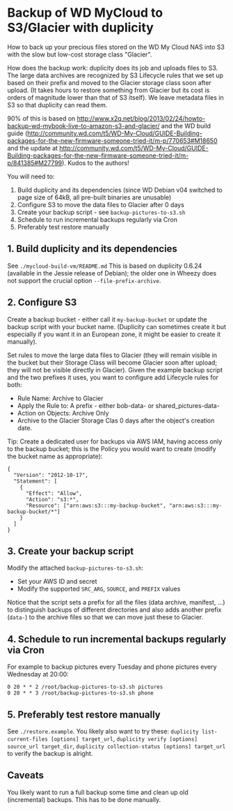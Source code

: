 Backup of WD MyCloud to S3/Glacier with duplicity
=================================================

How to back up your precious files stored on the WD My Cloud NAS
into S3 with the slow but low-cost storage class "Glacier".

How does the backup work: duplicity does its job and uploads files
to S3. The large data archives are recognized by S3 Lifecycle rules that
we set up based on their prefix and moved to the Glacier storage class
soon after upload. (It takes hours to restore something from Glacier but
its cost is orders of magnitude lower than that of S3 itself). We leave
metadata files in S3 so that duplicity can read them.

90% of this is based on http://www.x2q.net/blog/2013/02/24/howto-backup-wd-mybook-live-to-amazon-s3-and-glacier/ and the WD build guide (http://community.wd.com/t5/WD-My-Cloud/GUIDE-Building-packages-for-the-new-firmware-someone-tried-it/m-p/770653#M18650 and the update at http://community.wd.com/t5/WD-My-Cloud/GUIDE-Building-packages-for-the-new-firmware-someone-tried-it/m-p/841385#M27799). Kudos to the authors!

You will need to:

 1. Build duplicity and its dependencies (since WD Debian v04
    switched to page size of 64kB, all pre-built binaries are unusable)
 2. Configure S3 to move the data files to Glacier after 0 days
 3. Create your backup script - see `backup-pictures-to-s3.sh`
 4. Schedule to run incremental backups regularly via Cron
 5. Preferably test restore manually

## 1. Build duplicity and its dependencies

See `./mycloud-build-vm/README.md`
This is based on duplicity 0.6.24 (available in the Jessie release of Debian);
the older one in Wheezy does not support the crucial option `--file-prefix-archive`.

## 2. Configure S3

Create a backup bucket - either call it `my-backup-bucket` or update the
backup script with your bucket name. (Duplicity can sometimes create it but
especially if you want it in an European zone, it might be easier to create
it manually).

Set rules to move the large data files to Glacier (they will remain visible in the bucket 
but their Storage Class will become Glacier soon after upload; they will not be visible
directly in Glacier). Given the example backup script and the two prefixes it uses, you
want to configure add Lifecycle rules for both:

 * Rule Name: Archive to Glacier
 * Apply the Rule to: A prefix - either bob-data- or shared\_pictures-data- 
 * Action on Objects: Archive Only
 * Archive to the Glacier Storage Clas 0 days after the object's creation date.

Tip: Create a dedicated user for backups via AWS IAM, having access only to the backup bucket;
this is the Policy you would want to create (modify the bucket name as appropriate):

    {
      "Version": "2012-10-17",
      "Statement": [
        {
          "Effect": "Allow",
          "Action": "s3:*",
          "Resource": ["arn:aws:s3:::my-backup-bucket", "arn:aws:s3:::my-backup-bucket/*"]
        }
      ]
    }

## 3. Create your backup script

Modify the attached `backup-pictures-to-s3.sh`:

 * Set your AWS ID and secret
 * Modify the supported `SRC_ARG`, `SOURCE`, and `PREFIX` values

Notice that the script sets a prefix for all the files (data archive, manifest, ...) to
distinguish backups of different directories and also adds another prefix (`data-`) to
the archive files so that we can move just these to Glacier.

## 4. Schedule to run incremental backups regularly via Cron

For example to backup pictures every Tuesday and phone pictures every Wednesday at 20:00:

    0 20 * * 2 /root/backup-pictures-to-s3.sh pictures
    0 20 * * 3 /root/backup-pictures-to-s3.sh phone

## 5. Preferably test restore manually

See `./restore.example`. You likely also want to try these:
`duplicity list-current-files [options] target_url`,
`duplicity verify [options] source_url target_dir`,
`duplicity collection-status [options] target_url` to verify the backup is alright.

## Caveats

You likely want to run a full backup some time and clean up old (incremental) backups.
This has to be done manually.
